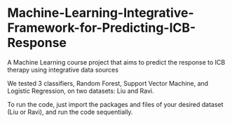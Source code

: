 # Machine-Learning-Integrative-Framework-for-Predicting-ICB-Response
A Machine Learning course project that aims to predict the response to ICB therapy using integrative data sources

We tested 3 classifiers, Random Forest, Support Vector Machine, and Logistic Regression, on two datasets: Liu and Ravi.

To run the code, just import the packages and files of your desired dataset (Liu or Ravi), and run the code sequentially.
